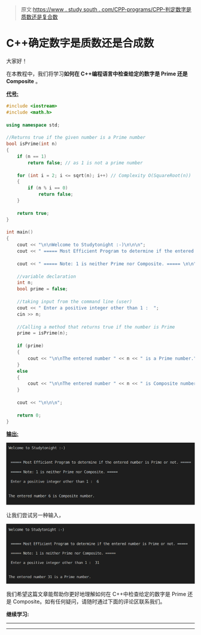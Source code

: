 > 原文:[https://www . study south . com/CPP-programs/CPP-判定数字是质数还是复合数](https://www.studytonight.com/cpp-programs/cpp-determine-if-the-number-is-prime-or-composite)

# C++确定数字是质数还是合成数

大家好！

在本教程中，我们将学习**如何在 C++编程语言中检查给定的数字是 Prime 还是 Composite** 。

<u>**代号:**</u>

```cpp
#include <iostream>
#include <math.h>

using namespace std;

//Returns true if the given number is a Prime number
bool isPrime(int n)
{
    if (n == 1)
        return false; // as 1 is not a prime number

    for (int i = 2; i <= sqrt(n); i++) // Complexity O(SquareRoot(n))
    {
        if (n % i == 0)
            return false;
    }

    return true;
}

int main()
{
    cout << "\n\nWelcome to Studytonight :-)\n\n\n";
    cout << " ===== Most Efficient Program to determine if the entered number is Prime or not. ===== \n\n";

    cout << " ===== Note: 1 is neither Prime nor Composite. ===== \n\n";

    //variable declaration
    int n;
    bool prime = false;

    //taking input from the command line (user)
    cout << " Enter a positive integer other than 1 :  ";
    cin >> n;

    //Calling a method that returns true if the number is Prime
    prime = isPrime(n);

    if (prime)
    {
        cout << "\n\nThe entered number " << n << " is a Prime number.";
    }
    else
    {
        cout << "\n\nThe entered number " << n << " is Composite number.";
    }

    cout << "\n\n\n";

    return 0;
} 
```

<u>**输出:**</u>

![C++ prime or composite number program output](img/f7215e2a6ea62b89622d3f6ea2e6c3d7.png)

让我们尝试另一种输入，

![C++ prime or composite number program output](img/ac2d7bc6a2796448764e14237d327520.png)

我们希望这篇文章能帮助你更好地理解如何在 C++中检查给定的数字是 Prime 还是 Composite。如有任何疑问，请随时通过下面的评论区联系我们。

**继续学习:**

* * *

* * *